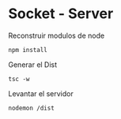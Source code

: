 
# Socket - Server

Reconstruir modulos de node
```
npm install 

```
Generar el Dist
```
tsc -w
```
Levantar el servidor
```
nodemon /dist
```